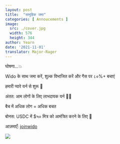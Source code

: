 ```yaml
---
layout: post
title:  "सामूहिक जमा"
categories: [ Annoucements ]
image:
  src: ./cover.jpg
  width: 576
  height: 344
author: Yearn
date: '2021-11-01'
translator: Major-Rager
---
```


घोषणा...💥

Wido के साथ जमा करें, शुल्क विभाजित करें और गैस पर ८०%+ बचाएं

हमारी प्यारे यर्न से शुरू 💙

अंतत: आम लोगों के लिए लाभदायक यर्न 🍤🦀

बैच में अधिक लोग = अधिक बचत

बोनस: USDC में $५० मित्र को आमंत्रित करने के लिए 🤑

आज़माएँ: [joinwido](https://app.joinwido.com/?page=detail&address=0x8cc94ccd0f3841a468184aCA3Cc478D2148E1757)

![](/_posts/_announcements/deposit-together/deposit-together.png?w=800&h=800)
